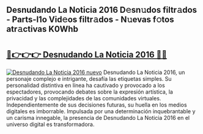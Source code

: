 ## Desnudando La Noticia 2016 D𝚎sn𝚞dos filtr𝚊dos - Parts-l1o Vid𝚎os filtr𝚊dos - N𝚞evas f𝚘tos atr𝚊ctivas K0Whb

# <h2><a href="http://mb8f1z4.tromn.icu/?c=Desnudando+La+Noticia+2016">🔗👉👉👉 Desnudando La Noticia 2016 🔗🔗</a></h2>

[![Desnudando La Noticia 2016 nuevo](https://i.imgur.com/pEAQMta.gif)](http://mb8f1z4.tromn.icu/?c=Desnudando+La+Noticia+2016)
Desnudando La Noticia 2016, un personaje complejo e intrigante, desafía las etiquetas simples. Su personalidad distintiva en línea ha cautivado y provocado a los espectadores, provocando debates sobre la expresión artística, la privacidad y las complejidades de las comunidades virtuales. Independientemente de sus decisiones futuras, su huella en los medios digitales es imborrable. Impulsada por una determinación inquebrantable y un carisma innegable, la presencia de Desnudando La Noticia 2016 en el universo digital es transformadora.
